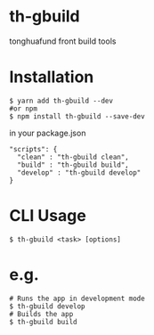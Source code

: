 # th-gbuild
tonghuafund front build tools
# Installation
    $ yarn add th-gbuild --dev
    #or npm
    $ npm install th-gbuild --save-dev

in your package.json

    "scripts": {
      "clean" : "th-gbuild clean",
      "build" : "th-gbuild build",
      "develop" : "th-gbuild develop"
    }
# CLI Usage
    $ th-gbuild <task> [options]
# e.g.
    # Runs the app in development mode
    $ th-gbuild develop
    # Builds the app
    $ th-gbuild build